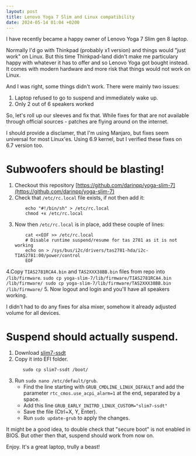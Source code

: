 ```yaml
---
layout: post
title: Lenovo Yoga 7 Slim and Linux compatibility
date: 2024-05-14 01:04 +0200
---
```

I have recently became a happy owner of Lenovo Yoga 7 Slim gen 8 laptop. 

Normally I'd go with Thinkpad (probably x1 version) and things would "just work" on Linux. But this time Thinkpad-land didn't make me particulary happy with whatever it has to offer and so Lenovo Yoga got bought instead. It comes with modern hardware and more risk that things would not work on Linux.

And I was right, some things didn't work. There were mainly two issues:

1. Laptop refused to go to suspend and immediately wake up.
2. Only 2 out of 6 speakers worked

So, let's roll up our sleeves and fix that. While fixes for that are not available through official sources - patches are flying around on the internet. 

I should provide a disclamer, that I'm using Manjaro, but fixes seem universal for most Linux'es. Using 6.9 kernel, but I verified these fixes on 6.7 version too.

# Subwoofers should be blasting!
1. Checkout this repository [https://github.com/darinpp/yoga-slim-7](https://github.com/darinpp/yoga-slim-7)
2. Check that `/etc/rc.local` file exists, if not then add it:
    ```
        echo "#!/bin/sh" > /etc/rc.local
        chmod +x /etc/rc.local
    ```
3. Now then `/etc/rc.local` is in place, add these couple of lines:
    ```
        cat <<EOF >> /etc/rc.local
        # Disable runtime suspend/resume for tas 2781 as it is not working
        echo on > /sys/bus/i2c/drivers/tas2781-hda/i2c-TIAS2781:00/power/control
        EOF
    ```
4.Copy `TIAS2781RCA4.bin` and `TAS2XXX38BB.bin` files from repo into `/lib/firmware`.
    ```
        sudo cp yoga-slim-7/lib/firmware/TIAS2781RCA4.bin /lib/firmware/
        sudo cp yoga-slim-7/lib/firmware/TAS2XXX38BB.bin /lib/firmware/
    ```
5. Now logout and login and you'll have all speakers working.

I didn't had to do any fixes for alsa mixer, somehow it already adjusted volume for all devices. 

# Suspend should actually suspend.

1. Download [slim7-ssdt](https://gitlab.freedesktop.org/drm/amd/uploads/9fe228c7aa403b78c61fb1e29b3b35e3/slim7-ssdt)
2. Copy it into EFI folder.
    ```
       sudo cp slim7-ssdt /boot/
    ```
4. Run `sudo nano /etc/default/grub`.
    - Find the line starting with `GRUB_CMDLINE_LINUX_DEFAULT` and add the parameter `rtc_cmos.use_acpi_alarm=1` at the end, separated by a space.
    - Add this line `GRUB_EARLY_INITRD_LINUX_CUSTOM="slim7-ssdt"`
    - Save the file (Ctrl+X, Y, Enter).
    - Run `sudo update-grub` to apply the changes.

It might be a good idea, to double check that "secure boot" is not enabled in BIOS. But other then that, suspend should work from now on.

Enjoy. It's a great laptop, trully a beast!

